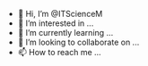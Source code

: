- 👋 Hi, I’m @ITScienceM
- 👀 I’m interested in ...
- 🌱 I’m currently learning ...
- 💞️ I’m looking to collaborate on ...
- 📫 How to reach me ...

<!---
ITScienceM/ITScienceM is a ✨ special ✨ repository because its `README.md` (this file) appears on your GitHub profile.
You can click the Preview link to take a look at your changes.
--->

